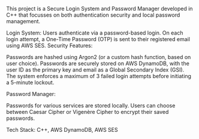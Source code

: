 
This project is a Secure Login System and Password Manager developed in C++ that focusses on both authentication security and local password management. 

Login System: Users authenticate via a password-based login. On each login attempt, a One-Time Password (OTP) is sent to their registered email using AWS SES.
  Security Features:

  Passwords are hashed using Argon2 (or a custom hash function, based on user choice).
  Passwords are securely stored on AWS DynamoDB, with the user ID as the primary key and email as a Global Secondary Index (GSI).
  The system enforces a maximum of 3 failed login attempts before initiating a 5-minute lockout.
  
  Password Manager:

  Passwords for various services are stored locally.
  Users can choose between Caesar Cipher or Vigenère Cipher to encrypt their saved passwords.

Tech Stack: C++, AWS DynamoDB, AWS SES
